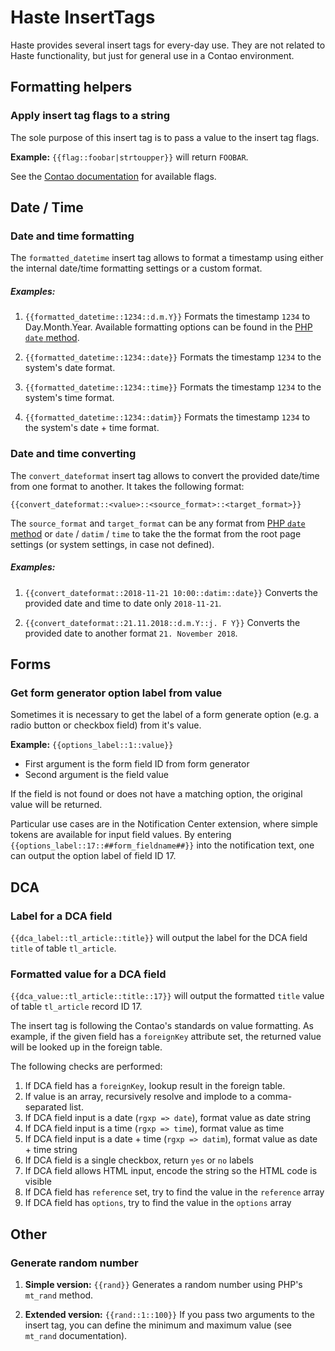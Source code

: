 # Haste InsertTags

Haste provides several insert tags for every-day use.
They are not related to Haste functionality, but just for
general use in a Contao environment.


## Formatting helpers

### Apply insert tag flags to a string

The sole purpose of this insert tag is to pass a value to
the insert tag flags.

**Example:** `{{flag::foobar|strtoupper}}` will return `FOOBAR`.

See the [Contao documentation][flags] for available flags.

## Date / Time

### Date and time formatting

The `formatted_datetime` insert tag allows to format a timestamp
using either the internal date/time formatting settings or a custom
format.

##### Examples:

 1. `{{formatted_datetime::1234::d.m.Y}}`
 	Formats the timestamp `1234` to Day.Month.Year.
 	Available formatting options can be found in the [PHP `date` method][date].

 2. `{{formatted_datetime::1234::date}}`
 	Formats the timestamp `1234` to the system's date format.

 3. `{{formatted_datetime::1234::time}}`
 	Formats the timestamp `1234` to the system's time format.

 4. `{{formatted_datetime::1234::datim}}`
 	Formats the timestamp `1234` to the system's date + time format.


### Date and time converting

The `convert_dateformat` insert tag allows to convert the provided
date/time from one format to another. It takes the following format:

`{{convert_dateformat::<value>::<source_format>::<target_format>}}`

The `source_format` and `target_format` can be any format from [PHP `date` method][date]
or `date` / `datim` / `time` to take the the format from the root page settings
(or system settings, in case not defined).

##### Examples:

 1. `{{convert_dateformat::2018-11-21 10:00::datim::date}}`
 	Converts the provided date and time to date only `2018-11-21`.

 2. `{{convert_dateformat::21.11.2018::d.m.Y::j. F Y}}`
 	Converts the provided date to another format `21. November 2018`.


## Forms

### Get form generator option label from value

Sometimes it is necessary to get the label of a form generate option
(e.g. a radio button or checkbox field) from it's value.

**Example:** `{{options_label::1::value}}`

- First argument is the form field ID from form generator
- Second argument is the field value

If the field is not found or does not have a matching option,
the original value will be returned.

Particular use cases are in the Notification Center extension, where
simple tokens are available for input field values. By entering
`{{options_label::17::##form_fieldname##}}` into the notification text,
one can output the option label of field ID 17.


## DCA

### Label for a DCA field

`{{dca_label::tl_article::title}}` will output the label
for the DCA field `title` of table `tl_article`.

### Formatted value for a DCA field

`{{dca_value::tl_article::title::17}}` will output the formatted
`title` value of table `tl_article` record ID 17.

The insert tag is following the Contao's standards on value formatting.
As example, if the given field has a `foreignKey` attribute set,
the returned value will be looked up in the foreign table.

The following checks are performed:
 1. If DCA field has a `foreignKey`, lookup result in the foreign table.
 2. If value is an array, recursively resolve and implode to a comma-separated list.
 3. If DCA field input is a date (`rgxp => date`), format value as date string
 4. If DCA field input is a time (`rgxp => time`), format value as time
 5. If DCA field input is a date + time (`rgxp => datim`), format value as date + time string
 6. If DCA field is a single checkbox, return `yes` or `no` labels
 7. If DCA field allows HTML input, encode the string so the HTML code is visible
 8. If DCA field has `reference` set, try to find the value in the `reference` array
 9. If DCA field has `options`, try to find the value in the `options` array



## Other

### Generate random number

1. **Simple version:** `{{rand}}`
    Generates a random number using PHP's `mt_rand` method.

2. **Extended version:** `{{rand::1::100}}`
	If you pass two arguments to the insert tag, you can define
	the minimum and maximum value (see `mt_rand` documentation).


[flags]: https://docs.contao.org/books/manual/current/en/04-managing-content/insert-tags.html#insert-tag-flags
[date]: http://php.net/date

